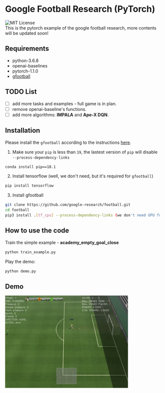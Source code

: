 # Google Football Research (PyTorch)
![MIT License](https://img.shields.io/badge/license-MIT-blue.svg)   
This is the pytorch example of the google football research, more contents will be updated soon!
## Requirements
- python-3.6.8
- openai-baselines
- pytorch-1.1.0
- [gfootball](https://github.com/google-research/football)
## TODO List
- [ ] add more tasks and examples - full game is in plan.
- [ ] remove openai-baseline's functions.
- [ ] add more algorithms: **IMPALA** and **Ape-X DQN**.

## Installation
Please install the `gfootball` according to the instructions [here](https://github.com/google-research/football).
1. Make sure your `pip` is less than `19`, the lastest version of `pip` will disable `--process-dependency-links`
```bash
conda install pip==18.1
```
2. Install tensorflow (well, we don't need, but it's required for `gfootball`)
```bash
pip install tensorflow
```
3. Install gfootball
``` bash 
git clone https://github.com/google-research/football.git
cd football
pip3 install .[tf_cpu] --process-dependency-links (we don't need GPU for tensorflow)
```
## How to use the code
Train the simple example - **academy_empty_goal_close**
```bash
python train_example.py
```
Play the demo:
```bash
python demo.py
```
## Demo
![Demo](figures/demo.gif)
